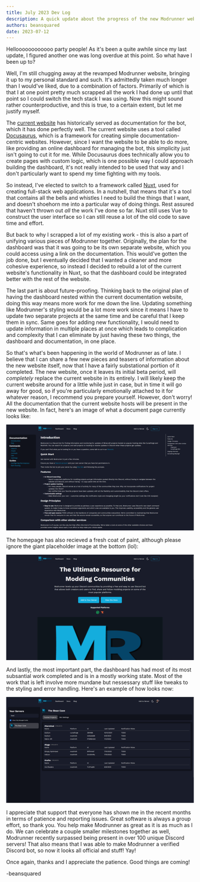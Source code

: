 ```yaml
---
title: July 2023 Dev Log
description: A quick update about the progress of the new Modrunner website
authors: beansquared
date: 2023-07-12
---
```


Helloooooooooooo party people! As it's been a quite awhile since my last update, I figured another one was long overdue at this point. So what have I been up to?

Well, I'm still chugging away at the revamped Modrunner website, bringing it up to my personal standard and such. It's admittedly taken much longer than I would've liked, due to a combination of factors. Primarily of which is that I at one point pretty much scrapped all the work I had done up until that point so I could switch the tech stack I was using. Now this might sound rather counterproductive, and this is true, to a certain extent, but let me justify myself.

The [current website](https://modrunner.net/) has historically served as documentation for the bot, which it has done perfectly well. The current website uses a tool called [Docusaurus](https://docusaurus.io/), which is a framework for creating simple documentation-centric websites. However, since I want the website to be able to do more, like providing an online dashboard for managing the bot, this simplicity just isn't going to cut it for me. While Docusaurus does technically allow you to create pages with custom logic, which is one possible way I could approach building the dashboard, it's not really intended to be used that way and I don't particularly want to spend my time fighting with my tools.

So instead, I've elected to switch to a framework called [Nuxt](https://nuxt.com/), used for creating full-stack web applications. In a nutshell, that means that it's a tool that contains all the bells and whistles I need to build the things that I want, and doesn't shoehorn me into a particular way of doing things. Rest assured that haven't thrown out _all_ the work I've done so far. Nuxt still uses Vue to construct the user interface so I can still reuse a lot of the old code to save time and effort.

But back to why I scrapped a lot of my existing work - this is also a part of unifying various pieces of Modrunner together. Originally, the plan for the dashboard was that it was going to be its own separate website, which you could access using a link on the documentation. This would've gotten the job done, but I eventually decided that I wanted a cleaner and more cohesive experience, so instead I decided to rebuild a lot of the current website's functionality in Nuxt, so that the dashboard could be integrated better with the rest of the website.

The last part is about future-proofing. Thinking back to the original plan of having the dashboard nested within the current documentation website, doing this way means more work for me down the line. Updating something like Modrunner's styling would be a lot more work since it means I have to update two separate projects at the same time and be careful that I keep them in sync. Same goes for adding new functionality, I would need to update information in multiple places at once which leads to complication and complexity that I can eliminate by just having these two things, the dashboard and documentation, in one place.

So that's what's been happening in the world of Modrunner as of late. I believe that I can share a few new pieces and teasers of information about the new website itself, now that I have a fairly substational portion of it completed. The new website, once it leaves its initial beta period, will _completely_ replace the current website in its entirely. I will likely keep the current website around for a little while just in case, but in time it will go away for good, so if you're particularly emotionally attached to it for whatever reason, I recommend you prepare yourself. However, don't worry! All the documentation that the current website hosts will be present in the new website. In fact, here's an image of what a document page currently looks like:

![](/static/img/blog/july-2023-dev-log/teaser2.png)

The homepage has also recieved a fresh coat of paint, although please ignore the giant placeholder image at the bottom (lol):

![](/static/img/blog/july-2023-dev-log/teaser1.png)

And lastly, the most important part, the dashboard has had most of its most subsantial work completed and is in a mostly working state. Most of the work that is left involve more mundane but nessessary stuff like tweaks to the styling and error handling. Here's an example of how looks now:

![](/static/img/blog/july-2023-dev-log/teaser3.png)

I appreciate that support that everyone has shown me in the recent months in terms of patience and reporting issues. Great software is always a group effort, so thank you. You help make Modrunner as great as it is as much as I do. We can celebrate a couple smaller milestones together as well, Modrunner recently surpassed being present in over 100 unique Discord servers! That also means that I was able to make Modrunner a verified Discord bot, so now it looks all official and stuff! Yay!

Once again, thanks and I appreciate the patience. Good things are coming!

-beansquared
